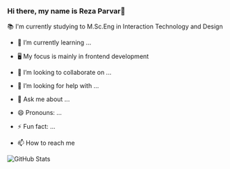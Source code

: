 ### Hi there, my name is Reza Parvar👋

 :books:  I'm currently studying to M.Sc.Eng in Interaction Technology and Design
- 🌱 I’m currently learning ...
- 🖥️ My focus is mainly in frontend development
- 👯 I’m looking to collaborate on ...
- 🤔 I’m looking for help with ...
- 💬 Ask me about ...

- 😄 Pronouns: ...
- ⚡ Fun fact: ...
- 📫 How to reach me

<!--
**parvaritoz/parvaritoz** is a ✨ _special_ ✨ repository because its `README.md` (this file) appears on your GitHub profile.

Here are some ideas to get you started:

-  I’m currently working on ...
- 🌱 I’m currently learning ...
- 👯 I’m looking to collaborate on ...
- 🤔 I’m looking for help with ...
- 💬 Ask me about ...
- 📫 How to reach me: ...
- 😄 Pronouns: ...
- ⚡ Fun fact: ...
-->

![GitHub Stats](https://github-readme-stats.vercel.ap?usernamn=parvaritoz&theme=radical)
